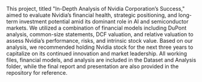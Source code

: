 This project, titled "In-Depth Analysis of Nvidia Corporation’s Success," aimed to evaluate Nvidia’s financial health, strategic positioning, and long-term investment potential amid its dominant role in AI and semiconductor markets. We utilized a combination of financial models including DuPont analysis, common-size statements, DCF valuation, and relative valuation to assess Nvidia’s performance, risks, and intrinsic stock value. Based on our analysis, we recommended holding Nvidia stock for the next three years to capitalize on its continued innovation and market leadership. All working files, financial models, and analysis are included in the Dataset and Analysis folder, while the final report and presentation are also provided in the repository for reference.
